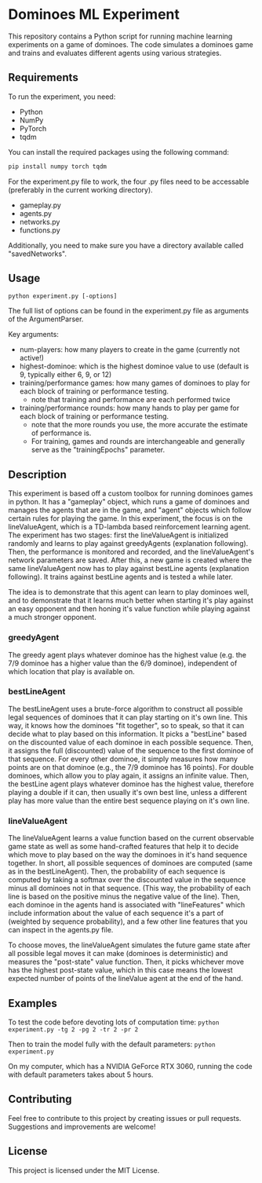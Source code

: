 # Dominoes ML Experiment

This repository contains a Python script for running machine learning experiments on a game of dominoes. The code simulates a dominoes game and trains and evaluates different agents using various strategies.

## Requirements

To run the experiment, you need:

- Python
- NumPy
- PyTorch
- tqdm

You can install the required packages using the following command:

```bash
pip install numpy torch tqdm
```

For the experiment.py file to work, the four .py files need to be accessable (preferably in the current working directory). 

 - gameplay.py
 - agents.py
 - networks.py
 - functions.py

Additionally, you need to make sure you have a directory available called "savedNetworks".

## Usage

`python experiment.py [-options]`

The full list of options can be found in the experiment.py file as arguments of the ArgumentParser. 

Key arguments: 

 - num-players: how many players to create in the game (currently not active!)
 - highest-dominoe: which is the highest dominoe value to use (default is 9, typically either 6, 9, or 12)
 - training/performance games: how many games of dominoes to play for each block of training or performance testing.
     - note that training and performance are each performed twice
 - training/performance rounds: how many hands to play per game for each block of training or performance testing.
     - note that the more rounds you use, the more accurate the estimate of performance is.
     - For training, games and rounds are interchangeable and generally serve as the "trainingEpochs" parameter.

## Description

This experiment is based off a custom toolbox for running dominoes games in python. It has a "gameplay" object, which
runs a game of dominoes and manages the agents that are in the game, and "agent" objects which follow certain rules for 
playing the game. In this experiment, the focus is on the lineValueAgent, which is a TD-lambda based reinforcement 
learning agent. The experiment has two stages: first the lineValueAgent is initialized randomly and learns to play against
greedyAgents (explanation following). Then, the performance is monitored and recorded, and the lineValueAgent's network 
parameters are saved. After this, a new game is created where the same lineValueAgent now has to play against bestLine 
agents (explanation following). It trains against bestLine agents and is tested a while later. 

The idea is to demonstrate that this agent can learn to play dominoes well, and to demonstrate that it learns much better
when starting it's play against an easy opponent and then honing it's value function while playing against a much stronger
opponent. 

### greedyAgent
The greedy agent plays whatever dominoe has the highest value (e.g. the 7/9 dominoe has a higher value than the 6/9 dominoe), 
independent of which location that play is available on. 

### bestLineAgent
The bestLineAgent uses a brute-force algorithm to construct all possible legal sequences of dominoes that it can play 
starting on it's own line. This way, it knows how the dominoes "fit together", so to speak, so that it can decide what to play
based on this information. It picks a "bestLine" based on the discounted value of each dominoe in each possible sequence. 
Then, it assigns the full (discounted) value of the sequence to the first dominoe of that sequence. For every other dominoe, 
it simply measures how many points are on that dominoe (e.g., the 7/9 dominoe has 16 points). For double dominoes, which allow
you to play again, it assigns an infinite value. Then, the bestLine agent plays whatever dominoe has the highest value, 
therefore playing a double if it can, then usually it's own best line, unless a different play has more value than the entire
best sequence playing on it's own line. 

### lineValueAgent
The lineValueAgent learns a value function based on the current observable game state as well as some hand-crafted features
that help it to decide which move to play based on the way the dominoes in it's hand sequence together. In short, all possible
sequences of dominoes are computed (same as in the bestLineAgent). Then, the probability of each sequence is computed by taking
a softmax over the discounted value in the sequence minus all dominoes not in that sequence. (This way, the probability of each
line is based on the positive minus the negative value of the line). Then, each dominoe in the agents hand is associated with 
"lineFeatures" which include information about the value of each sequence it's a part of (weighted by sequence probability), 
and a few other line features that you can inspect in the agents.py file. 

To choose moves, the lineValueAgent simulates the future game state after all possible legal moves it can make (dominoes is 
deterministic) and measures the "post-state" value function. Then, it picks whichever move has the highest post-state value, which
in this case means the lowest expected number of points of the lineValue agent at the end of the hand. 

## Examples
To test the code before devoting lots of computation time: 
`python experiment.py -tg 2 -pg 2 -tr 2 -pr 2`

Then to train the model fully with the default parameters: 
`python experiment.py`

On my computer, which has a NVIDIA GeForce RTX 3060, running the code with default parameters takes about 5 hours. 

## Contributing
Feel free to contribute to this project by creating issues or pull requests. Suggestions and improvements are welcome!

## License
This project is licensed under the MIT License.
